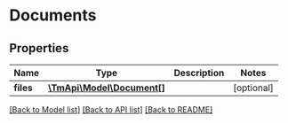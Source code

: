 # Documents

## Properties
Name | Type | Description | Notes
------------ | ------------- | ------------- | -------------
**files** | [**\TmApi\Model\Document[]**](Document.md) |  | [optional] 

[[Back to Model list]](../README.md#documentation-for-models) [[Back to API list]](../README.md#documentation-for-api-endpoints) [[Back to README]](../README.md)


